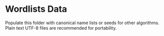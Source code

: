 # Wordlists Data

Populate this folder with canonical name lists or seeds for other algorithms. Plain text UTF-8 files are recommended for portability.
